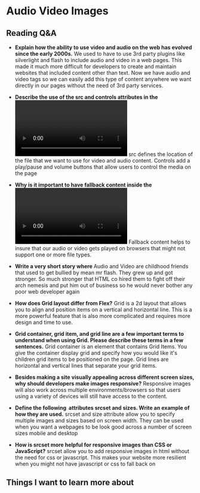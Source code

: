 # Audio Video Images

## Reading Q&A

* **Explain how the ability to use video and audio on the web has evolved since the early 2000s.** We used to have to use 3rd party plugins like silverlight and flash to include audio and video in a web pages. This made it much more difficult for developers to create and maintain websites that included content other than text. Now we have audio and video tags so we can easily add this type of content anywhere we want directly in our pages without the need of 3rd party services.

* **Describe the use of the src and controls attributes in the <video> element.** src defines the location of the file that we want to use for video and audio content. Controls add a play/pause and volume buttons that allow users to control the media on the page

* **Why is it important to have fallback content inside the <video> element?** Fallback content helps to insure that our audio or video gets played on browsers that might not support one or more file types. 

* **Write a very short story where <audio> and <video> are characters.** Audio and Video are childhood friends that used to get bullied by mean mr flash. They grew up and got stronger. So much stronger that HTML co hired them to fight off their arch nemesis and put him out of business so he would never bother any poor web developer again

* **How does Grid layout differ from Flex?** Grid is a 2d layout that allows you to align and position items on a vertical and horizontal line. This is a more powerful feature that is also more complicated and requires more design and time to use.

* **Grid container, grid item, and grid line are a few important terms to understand when using Grid. Please describe these terms in a few sentences.** Grid container is an element that contains Grid Items. You give the container display grid and specify how you would like it's children grid items to be positioned on the page. Grid lines are horizontal and vertical lines that separate your grid items.

* **Besides making a site visually appealing across different screen sizes, why should developers make images responsive?** Responsive images will also work across multiple environments/browsers so that users using a variety of devices will still have access to the content.

* **Define the following <img> attributes srcset and sizes. Write an example of how they are used.** srcset and size attribute allow you to specify multiple images and sizes based on screen width. They can be used when you want a webpages to be look good across a number of screen sizes mobile and desktop

* **How is srcset more helpful for responsive images than CSS or JavaScript?** srcset allow you to add responsive images in html without the need for css or javascript. This makes your website more resilient when you might not have javascript or css to fall back on

## Things I want to learn more about
